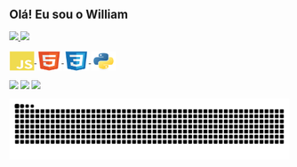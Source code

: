 ## Olá! Eu sou o William
 <div style="display: inline_block">
  <a href="https://github.com/williamraymundo">
  <img height="180em" src="https://github-readme-stats.vercel.app/api?username=williamraymundo&show_icons=true&theme=dracula&include_all_commits=true&count_private=true"/>
  <img height="180em" src="https://github-readme-stats.vercel.app/api/top-langs/?username=williamraymundo&layout=compact&langs_count=7&theme=dracula"/>
</div>
 
 <div style="display: inline_block"><br>
  <img align="center" alt="Tywill-Js" height="35" width="45" src="https://raw.githubusercontent.com/devicons/devicon/master/icons/javascript/javascript-plain.svg">
  <img align="center" alt="Tywill-HTML" height="35" width="45" src="https://raw.githubusercontent.com/devicons/devicon/master/icons/html5/html5-original.svg">
  <img align="center" alt="Tywill-CSS" height="35" width="45" src="https://raw.githubusercontent.com/devicons/devicon/master/icons/css3/css3-original.svg">
  <img align="center" alt="Tywill-Python" height="35" width="45" src="https://raw.githubusercontent.com/devicons/devicon/master/icons/python/python-original.svg">
</div>

 
<div> <br>
  <a href="https://www.instagram.com/tywillrf/" target="_blank"><img src="https://img.shields.io/badge/-Instagram-%23E4405F?style=for-the-badge&logo=instagram&logoColor=white" target="_blank"></a>
    <a href="https://www.linkedin.com/in/williamrraymundo/" target="_blank"><img src="https://img.shields.io/badge/-LinkedIn-%230077B5?style=for-the-badge&logo=linkedin&logoColor=white" target="_blank"></a>
  <a href = "mailto:william.rraymundo@gmail.com"><img src="https://img.shields.io/badge/-Gmail-%23333?style=for-the-badge&logo=gmail&logoColor=white" target="_blank"></a>

  
  ![Snake animation](https://github.com/williamraymundo/williamraymundo/blob/output/github-contribution-grid-snake.svg)
 
</div>

